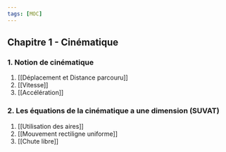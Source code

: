```yaml
---
tags: [MOC] 
---
```

## Chapitre 1 - Cinématique
### 1. Notion de cinématique
1. [[Déplacement et Distance parcouru]]
2. [[Vitesse]]
3. [[Accélération]]
### 2. Les équations de la cinématique a une dimension (SUVAT)
1. [[Utilisation des aires]]
2. [[Mouvement rectiligne uniforme]]
3. [[Chute libre]]